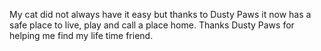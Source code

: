 My cat did not always have it easy but thanks to Dusty Paws it now has a safe place to live, play and call a place home. Thanks Dusty Paws for helping me find my life time friend.
